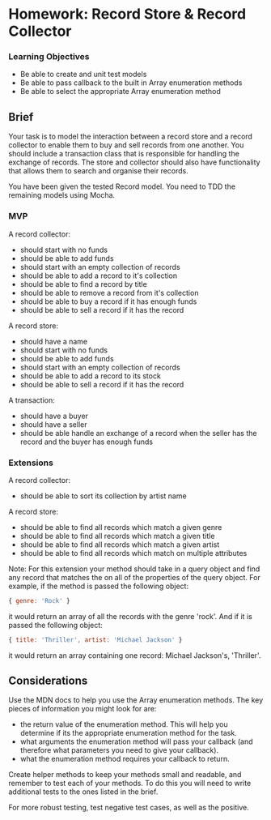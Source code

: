 # Homework: Record Store & Record Collector

### Learning Objectives

- Be able to create and unit test models
- Be able to pass callback to the built in Array enumeration methods
- Be able to select the appropriate Array enumeration method

## Brief

Your task is to model the interaction between a record store and a record collector to enable them to buy and sell records from one another. You should include a transaction class that is responsible for handling the exchange of records. The store and collector should also have functionality that allows them to search and organise their records.

You have been given the tested Record model. You need to TDD the remaining models using Mocha.

### MVP

A record collector:

- should start with no funds
- should be able to add funds
- should start with an empty collection of records
- should be able to add a record to it's collection
- should be able to find a record by title
- should be able to remove a record from it's collection
- should be able to buy a record if it has enough funds
- should be able to sell a record if it has the record

A record store:

- should have a name
- should start with no funds
- should be able to add funds
- should start with an empty collection of records
- should be able to add a record to its stock
- should be able to sell a record if it has the record

A transaction:

- should have a buyer
- should have a seller
- should be able handle an exchange of a record when the seller has the record and the buyer has enough funds

### Extensions

A record collector:

- should be able to sort its collection by artist name

A record store:

- should be able to find all records which match a given genre
- should be able to find all records which match a given title
- should be able to find all records which match a given artist
- should be able to find all records which match on multiple attributes

Note: For this extension your method should take in a query object and find any record that matches the on all of the properties of the query object. For example, if the method is passed the following object:

```js
{ genre: 'Rock' }
```

it would return an array of all the records with the genre 'rock'. And if it is passed the following object:

```js
{ title: 'Thriller', artist: 'Michael Jackson' }
```

it would return an array containing one record: Michael Jackson's, 'Thriller'.

## Considerations

Use the MDN docs to help you use the Array enumeration methods. The key pieces of information you might look for are:

- the return value of the enumeration method. This will help you determine if its the appropriate enumeration method for the task.
- what arguments the enumeration method will pass your callback (and therefore what parameters you need to give your callback).
- what the enumeration method requires your callback to return.

Create helper methods to keep your methods small and readable, and remember to test each of your methods. To do this you will need to write additional tests to the ones listed in the brief.

For more robust testing, test negative test cases, as well as the positive.
